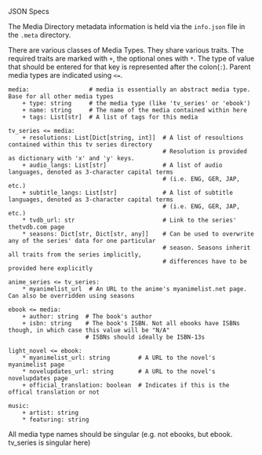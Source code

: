 JSON Specs

The Media Directory metadata information is held via the `info.json` file in the `.meta` directory.

There are various classes of Media Types. They share various traits. The required traits are
marked with `+`, the optional ones with `*`. The type of value that should be entered for that key is
represented after the colon(`:`). Parent media types are indicated using `<=`.

    media:                 # media is essentially an abstract media type. Base for all other media types
        + type: string     # the media type (like 'tv_series' or 'ebook')
        + name: string     # The name of the media contained within here
        + tags: List[str]  # A list of tags for this media
    
    tv_series <= media:
        + resolutions: List[Dict[string, int]]  # A list of resoultions contained within this tv series directory
                                                # Resolution is provided as dictionary with 'x' and 'y' keys.
        + audio_langs: List[str]                # A list of audio languages, denoted as 3-character capital terms
                                                # (i.e. ENG, GER, JAP, etc.)
        + subtitle_langs: List[str]             # A list of subtitle languages, denoted as 3-character capital terms
                                                # (i.e. ENG, GER, JAP, etc.)
        * tvdb_url: str                         # Link to the series' thetvdb.com page
        * seasons: Dict[str, Dict[str, any]]    # Can be used to overwrite any of the series' data for one particular
                                                # season. Seasons inherit all traits from the series implicitly,
                                                # differences have to be provided here explicitly
    
    anime_series <= tv_series:
        * myanimelist_url  # An URL to the anime's myanimelist.net page. Can also be overridden using seasons
        
    ebook <= media:
        + author: string  # The book's author
        + isbn: string    # The book's ISBN. Not all ebooks have ISBNs though, in which case this value will be "N/A"
                          # ISBNs should ideally be ISBN-13s
    
    light_novel <= ebook:
        * myanimelist_url: string        # A URL to the novel's myanimelist page
        * novelupdates_url: string       # A URL to the novel's novelupdates page
        + official_translation: boolean  # Indicates if this is the offical translation or not
        
    music:
        + artist: string
        * featuring: string
        
All media type names should be singular (e.g. not ebooks, but ebook. tv_series is singular here)